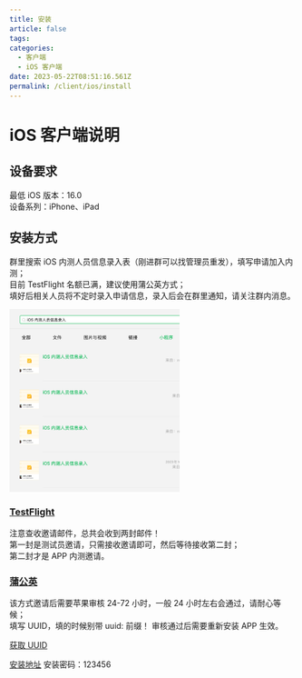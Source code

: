 ```yaml
---
title: 安装
article: false
tags:
categories: 
  - 客户端
  - iOS 客户端
date: 2023-05-22T08:51:16.561Z
permalink: /client/ios/install
---
```


# iOS 客户端说明

## 设备要求

最低 iOS 版本：16.0  
设备系列：iPhone、iPad

## 安装方式

群里搜索 iOS 内测人员信息录入表（刚进群可以找管理员重发），填写申请加入内测；    
目前 TestFlight 名额已满，建议使用蒲公英方式；  
填好后相关人员将不定时录入申请信息，录入后会在群里通知，请关注群内消息。

<img src="./images/join.png" alt="drawing" width="300"/>

### [TestFlight](https://apps.apple.com/app/id899247664)

注意查收邀请邮件，总共会收到两封邮件！  
第一封是测试员邀请，只需接收邀请即可，然后等待接收第二封；  
第二封才是 APP 内测邀请。

### [蒲公英](https://www.pgyer.com)

该方式邀请后需要苹果审核 24-72 小时，一般 24 小时左右会通过，请耐心等候；  
填写 UUID，填的时候别带 uuid: 前缀！
审核通过后需要重新安装 APP 生效。

[获取 UUID](https://www.xcxwo.com/tools/udid)  

[安装地址](https://www.pgyer.com/covKRL)  安装密码：123456
